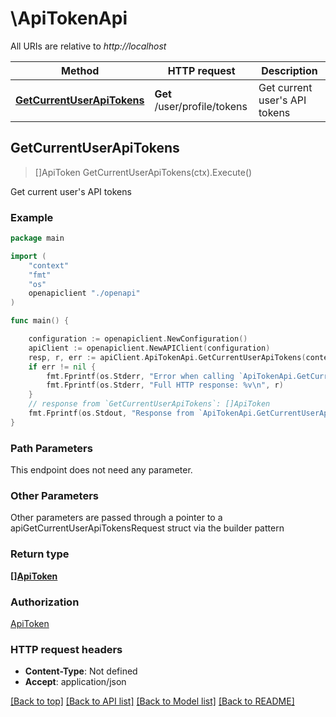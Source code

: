 # \ApiTokenApi

All URIs are relative to *http://localhost*

Method | HTTP request | Description
------------- | ------------- | -------------
[**GetCurrentUserApiTokens**](ApiTokenApi.md#GetCurrentUserApiTokens) | **Get** /user/profile/tokens | Get current user&#39;s API tokens



## GetCurrentUserApiTokens

> []ApiToken GetCurrentUserApiTokens(ctx).Execute()

Get current user's API tokens



### Example

```go
package main

import (
    "context"
    "fmt"
    "os"
    openapiclient "./openapi"
)

func main() {

    configuration := openapiclient.NewConfiguration()
    apiClient := openapiclient.NewAPIClient(configuration)
    resp, r, err := apiClient.ApiTokenApi.GetCurrentUserApiTokens(context.Background()).Execute()
    if err != nil {
        fmt.Fprintf(os.Stderr, "Error when calling `ApiTokenApi.GetCurrentUserApiTokens``: %v\n", err)
        fmt.Fprintf(os.Stderr, "Full HTTP response: %v\n", r)
    }
    // response from `GetCurrentUserApiTokens`: []ApiToken
    fmt.Fprintf(os.Stdout, "Response from `ApiTokenApi.GetCurrentUserApiTokens`: %v\n", resp)
}
```

### Path Parameters

This endpoint does not need any parameter.

### Other Parameters

Other parameters are passed through a pointer to a apiGetCurrentUserApiTokensRequest struct via the builder pattern


### Return type

[**[]ApiToken**](ApiToken.md)

### Authorization

[ApiToken](../README.md#ApiToken)

### HTTP request headers

- **Content-Type**: Not defined
- **Accept**: application/json

[[Back to top]](#) [[Back to API list]](../README.md#documentation-for-api-endpoints)
[[Back to Model list]](../README.md#documentation-for-models)
[[Back to README]](../README.md)

